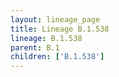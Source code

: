 ```yaml
---
layout: lineage_page
title: Lineage B.1.538
lineage: B.1.538
parent: B.1
children: ['B.1.538']
---
```

